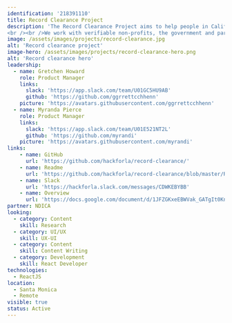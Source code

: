 ```yaml
---
identification: '218391110'
title: Record Clearance Project
description: 'The Record Clearance Project aims to help people in California with criminal records accomplish record clearance, expungement or reduction and subsequently a second chance as a part of society.
<br /><br />We work with verifiable non-profits, the government and partners to build digital tools that can affect changes in the lives of these justice impacted individuals.'
image: /assets/images/projects/record-clearance.jpg
alt: 'Record clearance project'
image-hero: /assets/images/projects/record-clearance-hero.png
alt: 'Record clearance hero'
leadership:
  - name: Gretchen Howard
    role: Product Manager
    links:
      slack: 'https://app.slack.com/team/U01GC5HU9AB'
      github: 'https://github.com/ggrrettcchhenn'
    picture: 'https://avatars.githubusercontent.com/ggrrettcchhenn'
  - name: Myranda Pierce
    role: Product Manager
    links:
      slack: 'https://app.slack.com/team/U01E521NT2L'
      github: 'https://github.com/myrandi'
    picture: 'https://avatars.githubusercontent.com/myrandi'
links:
    - name: GitHub
      url: 'https://github.com/hackforla/record-clearance/'
    - name: Readme
      url: 'https://github.com/hackforla/record-clearance/blob/master/README.md'
    - name: Slack
      url: 'https://hackforla.slack.com/messages/CDWKEBYBB'
    - name: Overview
      url: 'https://docs.google.com/document/d/1JFZGKxeEBWVak_GATgIt0Knyr9_gJ15CBirynebb4tg/preview'
partner: NDICA
looking:
  - category: Content
    skill: Research
  - category: UI/UX
    skill: UX-UI
  - category: Content
    skill: Content Writing
  - category: Development
    skill: React Developer
technologies:
  - ReactJS
location:
  - Santa Monica
  - Remote
visible: true
status: Active
---
```

